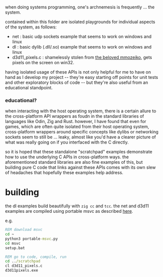 when doing systems programming, one's archnemesis is frequently ... the system.

contained within this folder are isolated playgrounds for individual aspects of the system, as follows:

- net : basic udp sockets example that seems to work on windows and linux
- dl : basic dylib (.dll/.so) example that seems to work on windows and linux
- d3d11_pixels.c : shamelessly stolen from [the beloved mmozeiko](gists.github.com/mmozeiko), gets pixels on the screen on win32.

having isolated usage of these APIs is not only helpful for me to have on hand as I develop my project -- they're easy starting off points for unit tests and other exploratory blocks of code -- but they're also useful from an educational standpoint. 

### educational?
when interacting with the host operating system, there is a certain allure to the cross-platform API wrappers as foudn in the standard libraries of languages like Odin, Zig and Rust. however, I have found that even for games, which are often quite isolated from their host operating system, cross-platform wrappers around specific concepts like dylibs or networking sockets seem to still be ... leaky, almost like you'd have a clearer picture of what was really going on if you interfaced with the C directly.

so it is hoped that these standalone "scratchpad" examples demonstrate how to use the underlying C APIs in cross-platform ways. the aforementioned standard libraries are also fine examples of this, but building pure C code that links against these APIs comes with its own slew of headaches that hopefully these examples help address.

# building
the dl examples build beautifully with `zig cc` and `tcc`. the net and d3d11 examples are compiled using portable msvc as described [here](https://gist.github.com/mmozeiko/7f3162ec2988e81e56d5c4e22cde9977).

e.g.
```bat
REM download msvc
cd ~
python3 portable-msvc.py
cd msvc
setup.bat

REM go to code, compile, run
cd ../scratchpad
cl d3d11_pixels.c
d3d11pixels.exe
```
